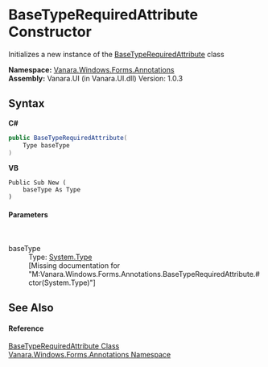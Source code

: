 # BaseTypeRequiredAttribute Constructor 
 

Initializes a new instance of the <a href="cd3ed7ba-13a5-4f8f-403e-27274d8c4d89">BaseTypeRequiredAttribute</a> class

**Namespace:**&nbsp;<a href="600255aa-5477-7018-00f3-14fce5adebc9">Vanara.Windows.Forms.Annotations</a><br />**Assembly:**&nbsp;Vanara.UI (in Vanara.UI.dll) Version: 1.0.3

## Syntax

**C#**<br />
``` C#
public BaseTypeRequiredAttribute(
	Type baseType
)
```

**VB**<br />
``` VB
Public Sub New ( 
	baseType As Type
)
```


#### Parameters
&nbsp;<dl><dt>baseType</dt><dd>Type: <a href="http://msdn2.microsoft.com/en-us/library/42892f65" target="_blank">System.Type</a><br />\[Missing <param name="baseType"/> documentation for "M:Vanara.Windows.Forms.Annotations.BaseTypeRequiredAttribute.#ctor(System.Type)"\]</dd></dl>

## See Also


#### Reference
<a href="cd3ed7ba-13a5-4f8f-403e-27274d8c4d89">BaseTypeRequiredAttribute Class</a><br /><a href="600255aa-5477-7018-00f3-14fce5adebc9">Vanara.Windows.Forms.Annotations Namespace</a><br />